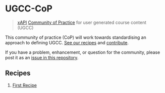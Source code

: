 # UGCC-CoP
> [xAPI](https://github.com/adlnet/xAPI-Spec/blob/master/xAPI.md) [Community of Practice](http://www.adlnet.gov/tla/experience-api/xapi-cop-directory/) for user generated course content (UGCC)

This community of practice (CoP) will work towards standardising an approach to defining UGCC. [See our recipes](#recipes) and [contribute](/contributing.md).

If you have a problem, enhancement, or question for the community, please post it as an [issue in this repository](/contributing.md#issues).

## Recipes
1. [First Recipe](/first-recipe)
